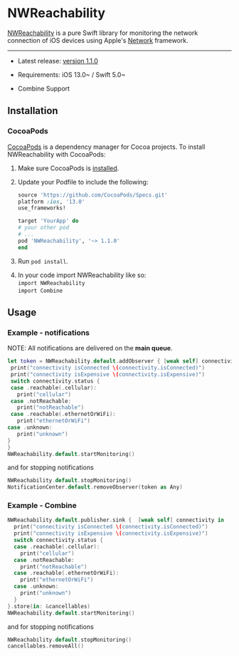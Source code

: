 # NWReachability
[NWReachability]() is a pure Swift library for monitoring the network connection of iOS devices using Apple's [Network](https://developer.apple.com/documentation/network) framework.

---

* Latest release: [version 1.1.0](https://github.com/aresxin/NWReachability/releases/tag/v1.1.0) <br>

* Requirements: iOS 13.0~ / Swift 5.0~ <br>

* Combine Support 

## Installation

### CocoaPods
[CocoaPods][] is a dependency manager for Cocoa projects. To install NWReachability with CocoaPods:

 1. Make sure CocoaPods is [installed][CocoaPods Installation].

 2. Update your Podfile to include the following:

    ``` ruby
    source 'https://github.com/CocoaPods/Specs.git'
    platform :ios, '13.0'
    use_frameworks!

    target 'YourApp' do
    # your other pod
    # ...
    pod 'NWReachability', '~> 1.1.0'
    end
    ```

 3. Run `pod install`.

[CocoaPods]: https://cocoapods.org
[CocoaPods Installation]: https://guides.cocoapods.org/using/getting-started.html#getting-started
 
 4. In your code import NWReachability like so: <br>
   `import NWReachability` <br>
   `import Combine` <br>

## Usage

### Example - notifications
NOTE: All notifications are delivered on the **main queue**.

```swift
let token = NWReachability.default.addObserver { [weak self] connectivity in
 print("connectivity isConnected \(connectivity.isConnected)")
 print("connectivity isExpensive \(connectivity.isExpensive)")
 switch connectivity.status {
 case .reachable(.cellular):
   print("cellular")
 case .notReachable:
   print("notReachable")
 case .reachable(.ethernetOrWiFi):
   print("ethernetOrWiFi")
case .unknown:
   print("unknown")
}
}
NWReachability.default.startMonitoring()
```

and for stopping notifications

```swift
NWReachability.default.stopMonitoring()
NotificationCenter.default.removeObserver(token as Any)
```

### Example - Combine
```swift
NWReachability.default.publisher.sink {  [weak self] connectivity in
  print("connectivity isConnected \(connectivity.isConnected)")
  print("connectivity isExpensive \(connectivity.isExpensive)")
  switch connectivity.status {
  case .reachable(.cellular):
    print("cellular")
  case .notReachable:
    print("notReachable")
  case .reachable(.ethernetOrWiFi):
    print("ethernetOrWiFi")
  case .unknown:
    print("unknown")
  }          
}.store(in: &cancellables)
NWReachability.default.startMonitoring()
```
and for stopping notifications

```swift
NWReachability.default.stopMonitoring()
cancellables.removeAll()
```

